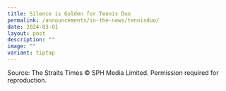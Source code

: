 ```yaml
---
title: Silence is Golden for Tennis Duo
permalink: /announcements/in-the-news/tennisduo/
date: 2024-03-01
layout: post
description: ""
image: ""
variant: tiptap
---
```

<p></p>
<p></p>
<p>Source: The Straits Times © SPH Media Limited. Permission required for
reproduction.</p>